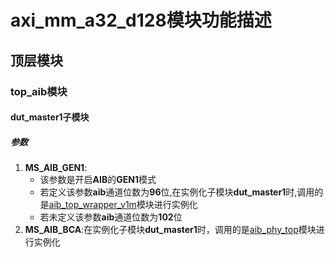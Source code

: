 # axi_mm_a32_d128模块功能描述
## 顶层模块
### top_aib模块
#### dut_master1子模块
##### 参数
1. **MS_AIB_GEN1**:
    - 该参数是开启**AIB**的**GEN1**模式
    - 若定义该参数**aib**通道位数为**96**位,在实例化子模块**dut_master1**时,调用的是[aib_top_wrapper_v1m][1]模块进行实例化
    - 若未定义该参数**aib**通道位数为**102**位
2. **MS_AIB_BCA**:在实例化子模块**dut_master1**时，调用的是[aib_phy_top][2]模块进行实例化

[1]: https://github.com/chipsalliance/aib-phy-hardware/blob/master/v1.0/rev2/rtl/v1_master/c3aibadapt_wrap/rtl/aib_top_wrapper_v1m.sv
[2]: https://github.com/chipsalliance/aib-phy-hardware/blob/master/v2.0/rev1.1/rtl/bca/src/rtl/aib_top/aib_phy_top.v